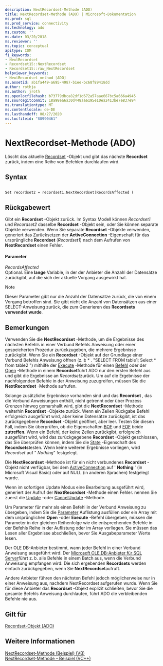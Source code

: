 ```yaml
---
description: NextRecordset-Methode (ADO)
title: NextRecordset-Methode (ADO) | Microsoft-Dokumentation
ms.prod: sql
ms.prod_service: connectivity
ms.technology: ado
ms.custom: ''
ms.date: 03/20/2018
ms.reviewer: ''
ms.topic: conceptual
apitype: COM
f1_keywords:
- NextRecordset
- Recordset15::NextRecordset
- Recordset15::raw_NextRecordset
helpviewer_keywords:
- NextRecordset method [ADO]
ms.assetid: ab1fa449-a695-4987-b1ee-bc68f89418dd
author: rothja
ms.author: jroth
ms.openlocfilehash: b73779dbca82df1d672a57aae667bc5a666a4945
ms.sourcegitcommit: 18a98ea6a30d448aa6195e10ea2413be7e837e94
ms.translationtype: MT
ms.contentlocale: de-DE
ms.lasthandoff: 08/27/2020
ms.locfileid: "88990461"
---
```

# <a name="nextrecordset-method-ado"></a>NextRecordset-Methode (ADO)
Löscht das aktuelle [Recordset](./recordset-object-ado.md) -Objekt und gibt das nächste **Recordset** zurück, indem eine Reihe von Befehlen durchlaufen wird.  
  
## <a name="syntax"></a>Syntax  
  
```  
  
Set recordset2 = recordset1.NextRecordset(RecordsAffected )  
```  
  
## <a name="return-value"></a>Rückgabewert  
 Gibt ein **Recordset** -Objekt zurück. Im Syntax Modell können *Recordset1* und *Recordset2* dasselbe **Recordset** -Objekt sein, oder Sie können separate Objekte verwenden. Wenn Sie separate **Recordset** -Objekte verwenden, generiert das Zurücksetzen der **ActiveConnection** -Eigenschaft für das ursprüngliche **Recordset** (*Recordset1*) nach dem Aufrufen von **NextRecordset** einen Fehler.  
  
#### <a name="parameters"></a>Parameter  
 *RecordsAffected*  
 Optional. Eine **lange** Variable, in der der Anbieter die Anzahl der Datensätze zurückgibt, auf die sich der aktuelle Vorgang ausgewirkt hat.  
  
> [!NOTE]
>  Dieser Parameter gibt nur die Anzahl der Datensätze zurück, die von einem Vorgang betroffen sind. Sie gibt nicht die Anzahl von Datensätzen aus einer SELECT-Anweisung zurück, die zum Generieren des **Recordsets verwendet wurde**.  
  
## <a name="remarks"></a>Bemerkungen  
 Verwenden Sie die **NextRecordset** -Methode, um die Ergebnisse des nächsten Befehls in einer Verbund Befehls Anweisung oder einer gespeicherten Prozedur zurückzugeben, die mehrere Ergebnisse zurückgibt. Wenn Sie ein **Recordset** -Objekt auf der Grundlage einer Verbund Befehls Anweisung öffnen (z. b \* . "SELECT FROM table1; Select \* from table2 ") mithilfe der [Execute](./execute-method-ado-command.md) -Methode für einen [Befehl](./command-object-ado.md) oder der [Open](./open-method-ado-recordset.md) -Methode in einem **Recordset**führt ADO nur den ersten Befehl aus und gibt die Ergebnisse an *Recordset*zurück. Um auf die Ergebnisse der nachfolgenden Befehle in der Anweisung zuzugreifen, müssen Sie die **NextRecordset** -Methode aufrufen.  
  
 Solange zusätzliche Ergebnisse vorhanden sind und das **Recordset** , das die Verbund Anweisungen enthält, nicht getrennt oder über Prozess Grenzen hinweg gemarshallt wird, gibt die **NextRecordset** -Methode weiterhin **Recordset** -Objekte zurück. Wenn ein Zeilen Rückgabe Befehl erfolgreich ausgeführt wird, aber keine Datensätze zurückgibt, ist das zurückgegebene **Recordset** -Objekt geöffnet, aber leer. Testen Sie diesen Fall, indem Sie überprüfen, ob die Eigenschaften [BOF](./bof-eof-properties-ado.md) und [EOF](./bof-eof-properties-ado.md) beide **zutreffen**. Wenn ein Befehl, der keine Zeilen zurückgibt, erfolgreich ausgeführt wird, wird das zurückgegebene **Recordset** -Objekt geschlossen, das Sie überprüfen können, indem Sie die [State](./state-property-ado.md) -Eigenschaft des **Recordsets**testen. Wenn keine weiteren Ergebnisse vorliegen, wird *Recordset* auf " *Nothing*" festgelegt.  
  
 Die **NextRecordset** -Methode ist für ein nicht verbundenes **Recordset** -Objekt nicht verfügbar, bei dem [ActiveConnection](./activeconnection-property-ado.md) auf ' **Nothing** ' (in Microsoft Visual Basic) oder auf NULL (in anderen Sprachen) festgelegt wurde.  
  
 Wenn im sofortigen Update Modus eine Bearbeitung ausgeführt wird, generiert der Aufruf der **NextRecordset** -Methode einen Fehler. nennen Sie zuerst die [Update](./update-method.md) -oder [CancelUpdate](./cancelupdate-method-ado.md) -Methode.  
  
 Um Parameter für mehr als einen Befehl in der Verbund Anweisung zu übergeben, indem Sie die [Parameter](./parameters-collection-ado.md) Auflistung ausfüllen oder ein Array mit dem ursprünglichen **Open** -oder **Execute** -Befehl übergeben, müssen die Parameter in der gleichen Reihenfolge wie die entsprechenden Befehle in der Befehls Reihe in der Auflistung oder im Array vorliegen. Sie müssen das Lesen aller Ergebnisse abschließen, bevor Sie Ausgabeparameter Werte lesen.  
  
 Der OLE DB-Anbieter bestimmt, wann jeder Befehl in einer Verbund Anweisung ausgeführt wird. Der [Microsoft OLE DB-Anbieter für SQL Server](../../guide/appendixes/microsoft-ole-db-provider-for-sql-server.md)führt z. b. alle Befehle in einem Batch aus, wenn die Verbund Anweisung empfangen wird. Die sich ergebenden **Recordsets** werden einfach zurückgegeben, wenn Sie **NextRecordset**aufruft.  
  
 Andere Anbieter führen den nächsten Befehl jedoch möglicherweise nur in einer Anweisung aus, nachdem NextRecordset aufgerufen wurde. Wenn Sie für diese Anbieter das **Recordset** -Objekt explizit schließen, bevor Sie die gesamte Befehls Anweisung durchlaufen, führt ADO die verbleibenden Befehle nie aus.  
  
## <a name="applies-to"></a>Gilt für  
 [Recordset-Objekt (ADO)](./recordset-object-ado.md)  
  
## <a name="see-also"></a>Weitere Informationen  
 [NextRecordset-Methode (Beispiel) (VB)](./nextrecordset-method-example-vb.md)   
 [NextRecordset-Methode – Beispiel (VC++)](./nextrecordset-method-example-vc.md)